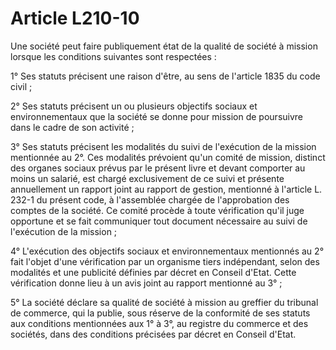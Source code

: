 # Article L210-10

Une société peut faire publiquement état de la qualité de société à mission lorsque les conditions suivantes sont respectées :

1° Ses statuts précisent une raison d'être, au sens de l'article 1835 du code civil ;

2° Ses statuts précisent un ou plusieurs objectifs sociaux et environnementaux que la société se donne pour mission de poursuivre dans le cadre de son activité ;

3° Ses statuts précisent les modalités du suivi de l'exécution de la mission mentionnée au 2°. Ces modalités prévoient qu'un comité de mission, distinct des organes sociaux prévus par le présent livre et devant comporter au moins un salarié, est chargé exclusivement de ce suivi et présente annuellement un rapport joint au rapport de gestion, mentionné à l'article L. 232-1 du présent code, à l'assemblée chargée de l'approbation des comptes de la société. Ce comité procède à toute vérification qu'il juge opportune et se fait communiquer tout document nécessaire au suivi de l'exécution de la mission ;

4° L'exécution des objectifs sociaux et environnementaux mentionnés au 2° fait l'objet d'une vérification par un organisme tiers indépendant, selon des modalités et une publicité définies par décret en Conseil d'Etat. Cette vérification donne lieu à un avis joint au rapport mentionné au 3° ;

5° La société déclare sa qualité de société à mission au greffier du tribunal de commerce, qui la publie, sous réserve de la conformité de ses statuts aux conditions mentionnées aux 1° à 3°, au registre du commerce et des sociétés, dans des conditions précisées par décret en Conseil d'Etat.
